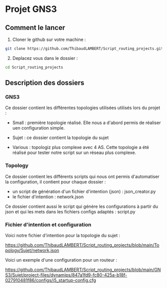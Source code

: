 # Projet GNS3

## Comment le lancer

1) Cloner le github sur votre machine :

``` bash
git clone https://github.com/ThibaudLAMBERT/Script_routing_projects.git
```

2) Deplacez vous dans le dossier :

``` bash
cd Script_routing_projects
```

## Description des dossiers


### GNS3

Ce dossier contient les différentes topologies utilisées utilisés lors du projet :

- Small : première topologie réalisé. Elle nous a d'abord permis de réaliser uen configuration simple.

- Sujet : ce dossier contient la topologie du sujet

- Various : topologiz plus complexe avec 4 AS. Cette topologie a été réalisé pour tester notre script sur un réseau plus complexe.

### Topology

Ce dossier contient les différents scripts qui nous ont permis d'automatiser la configuration, il contient pour chaque dossier :

- un script de génération d'un fichier d'intention (json) : json_creator.py
- le fichier d'intention : network.json
  
Ce dossier  contient aussi le script qui génère les configurations à partir du json et qui les mets dans les fichiers configs adaptés : script.py


### Fichier d'intention et configuration

Voici notre fichier d'intention pour la topologie du sujet : 

https://github.com/ThibaudLAMBERT/Script_routing_projects/blob/main/Topology/Sujet/network.json

Voici un exemple d'une configuration pour un routeur :

https://github.com/ThibaudLAMBERT/Script_routing_projects/blob/main/GNS3/Sujet/project-files/dynamips/847a1fd9-fc80-425a-b18f-027910481f86/configs/i5_startup-config.cfg
